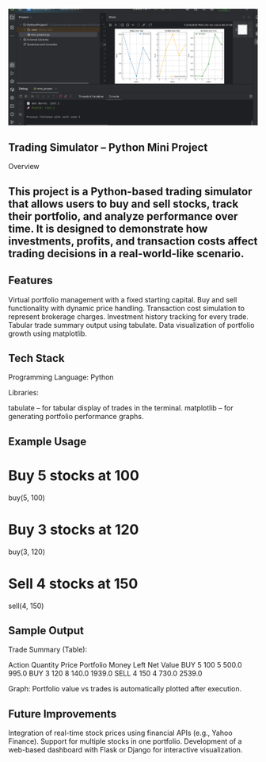 
<p align="center">
  <img src="https://github.com/Harshita-prog30/Trading-Simulator/blob/main/Portfolio%20Growth%20Graph.png?raw=true" alt="Terminal Output" width="600">
</p>


## Trading Simulator – Python Mini Project
 Overview
## This project is a Python-based trading simulator that allows users to buy and sell stocks, track their portfolio, and analyze performance over time. It is designed to demonstrate how investments, profits, and transaction costs affect trading decisions in a real-world-like scenario.

## Features

Virtual portfolio management with a fixed starting capital.
Buy and sell functionality with dynamic price handling.
Transaction cost simulation to represent brokerage charges.
Investment history tracking for every trade.
Tabular trade summary output using tabulate.
Data visualization of portfolio growth using matplotlib.

## Tech Stack

Programming Language: Python

Libraries:

tabulate – for tabular display of trades in the terminal.
matplotlib – for generating portfolio performance graphs.

## Example Usage
# Buy 5 stocks at 100
buy(5, 100)

# Buy 3 stocks at 120
buy(3, 120)

# Sell 4 stocks at 150
sell(4, 150)

## Sample Output

Trade Summary (Table):

Action	Quantity	Price	Portfolio	Money Left	Net Value
BUY	5	100	5	500.0	995.0
BUY	3	120	8	140.0	1939.0
SELL	4	150	4	730.0	2539.0

Graph: Portfolio value vs trades is automatically plotted after execution.

## Future Improvements

Integration of real-time stock prices using financial APIs (e.g., Yahoo Finance).
Support for multiple stocks in one portfolio.
Development of a web-based dashboard with Flask or Django for interactive visualization.
